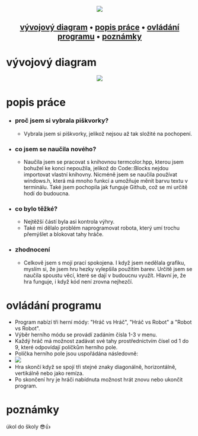 <p align="center">
<img src="https://github.com/584cz/piskvorky/assets/81913876/61b02708-2a34-4356-8358-354d9c4e315d" scale="30%">
</p>

<div align="center">
  <h2>
  <a href="#vývojový-diagram">vývojový diagram</a> •
  <a href="#popis-práce">popis práce</a> •
  <a href="#ovládání-programu">ovládání programu</a> •
  <a href="#poznámky">poznámky</a>
  </h2>
</div>  

# vývojový diagram
<p align="center">
  <img src="https://github.com/584cz/piskvorky/assets/81913876/58c0ecb7-f757-4bb3-99ed-b2f3d4573ba4" scale="50%">
</p>

# popis práce
- ### proč jsem si vybrala piškvorky?
  - Vybrala jsem si piškvorky, jelikož nejsou až tak složité na pochopení.
- ### co jsem se naučila nového?
  - Naučila jsem se pracovat s knihovnou termcolor.hpp, kterou jsem bohužel ke konci nepoužila, jelikož do Code::Blocks nejdou importovat vlastní knihovny. Nicméně jsem se naučila používat windows.h, která má mnoho funkcí a umožňuje měnit barvu textu v terminálu. Také jsem pochopila jak funguje Github, což se mi určitě hodí do budoucna.
- ### co bylo těžké?
   - Nejtěžší částí byla asi kontrola výhry.
   - Také mi dělalo problém naprogramovat robota, který umí trochu přemýšlet a blokovat tahy hráče.
- ### zhodnocení
   - Celkově jsem s mojí prací spokojena. I když jsem nedělala grafiku, myslím si, že jsem hru hezky vylepšila použitím barev. Určitě jsem se naučila spoustu věcí, které se dají v budoucnu využít. Hlavní je, že hra funguje, i když kód není zrovna nejhezčí.
     
# ovládání programu
  - Program nabízí tři herní módy: "Hráč vs Hráč", "Hráč vs Robot" a "Robot vs Robot".
  - Výběr herního módu se provádí zadáním čísla 1-3 v menu.
  - Každý hráč má možnost zadávat své tahy prostřednictvím čísel od 1 do 9, které odpovídají políčkům herního pole.
  - Políčka herního pole jsou uspořádána následovně:
  - <img src="https://github.com/584cz/piskvorky/assets/81913876/9dd37572-78e6-4e9e-ae6d-6e3e4a632a84" scale="50%">
  - Hra skončí když se spojí tři stejné znaky diagonálně, horizontálně, vertikálně nebo jako remíza.
  - Po skončení hry je hráči nabídnuta možnost hrát znovu nebo ukončit program.
    
# poznámky
úkol do školy 😎👍
